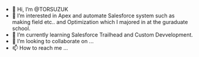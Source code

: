 - 👋 Hi, I’m @TORSUZUK
- 👀 I’m interested in  Apex and automate Salesforce system such as making field etc.. and Optimization which I majored in at the guraduate school.
- 🌱 I’m currently learning Salesforce Trailhead and Custom Devvelopment.
- 💞️ I’m looking to collaborate on ...
- 📫 How to reach me ...

<!---
TORSUZUK/TORSUZUK is a ✨ special ✨ repository because its `README.md` (this file) appears on your GitHub profile.
You can click the Preview link to take a look at your changes.
--->
